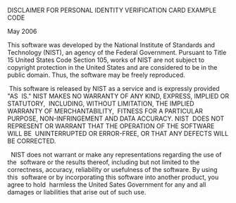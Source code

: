 DISCLAIMER FOR PERSONAL IDENTITY VERIFICATION CARD EXAMPLE CODE

May 2006

This software was developed by the National Institute of Standards
and Technology (NIST), an agency of the Federal Government. Pursuant
to Title 15 United States Code Section 105, works of NIST are not
subject to copyright protection in the United States and are
considered to be in the public domain. Thus, the software may be
freely reproduced.  

 This software is released by NIST as a service and is expressly
provided "AS  IS." NIST MAKES NO WARRANTY OF ANY KIND, EXPRESS,
IMPLIED OR STATUTORY,  INCLUDING, WITHOUT LIMITATION, THE IMPLIED
WARRANTY OF MERCHANTABILITY,  FITNESS FOR A PARTICULAR PURPOSE,
NON-INFRINGEMENT AND DATA ACCURACY. NIST  DOES NOT REPRESENT OR
WARRANT THAT THE OPERATION OF THE SOFTWARE WILL BE  UNINTERRUPTED OR
ERROR-FREE, OR THAT ANY DEFECTS WILL BE CORRECTED.

  NIST does not warrant or make any representations regarding the
use of the  software or the results thereof, including but not
limited to the  correctness, accuracy, reliability or usefulness of
the software. By using this  software or by incorporating this
software into another product, you agree to hold  harmless the
United Sates Government for any and all damages or liabilities that
arise out of such use.
